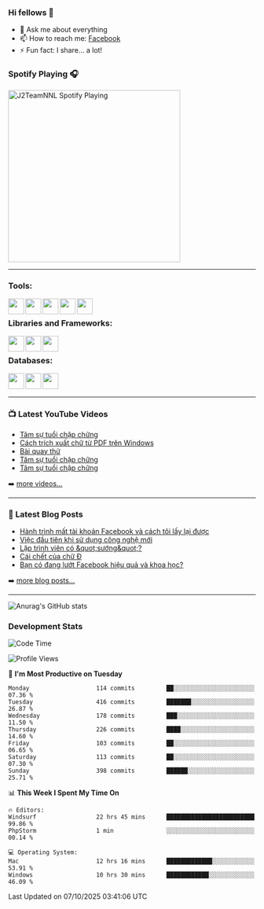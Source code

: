 ### Hi fellows 👋

- 💬 Ask me about everything
- 📫 How to reach me: [Facebook]
- ⚡ Fun fact: I share... a lot!


### Spotify Playing 🎧
[<img src="https://spotify-playing-git-master.j2teamnnl.vercel.app/api/spotify-playing" alt="J2TeamNNL Spotify Playing" width="350" />](https://open.spotify.com/user/31ghget3jspvgpjwbv5pcwli3smab)

---

### Tools:
<img align='left' height="32" width="32" src="https://cdn.jsdelivr.net/npm/simple-icons@4.8.0/icons/sublimetext.svg" />
<img align='left' height="32" width="32" src="https://cdn.jsdelivr.net/npm/simple-icons@4.8.0/icons/phpstorm.svg" />
<img align='left' height="32" width="32" src="https://cdn.jsdelivr.net/npm/simple-icons@4.8.0/icons/xampp.svg" />
<img align='left' height="32" width="32" src="https://cdn.jsdelivr.net/npm/simple-icons@4.8.0/icons/laragon.svg" />
<img align='left' height="32" width="32" src="https://cdn.jsdelivr.net/npm/simple-icons@4.8.0/icons/docker.svg" />
<br>

### Libraries and Frameworks:
<img align='left' height="32" width="32" src="https://cdn.jsdelivr.net/npm/simple-icons@4.8.0/icons/jquery.svg" />
<img align='left' height="32" width="32" src="https://cdn.jsdelivr.net/npm/simple-icons@4.8.0/icons/laravel.svg" />
<img align='left' height="32" width="32" src="https://cdn.jsdelivr.net/npm/simple-icons@4.8.0/icons/nuxt-dot-js.svg" />
<br>

### Databases:
<img align='left' height="32" width="32" src="https://cdn.jsdelivr.net/npm/simple-icons@4.8.0/icons/mysql.svg" />
<img align='left' height="32" width="32" src="https://cdn.jsdelivr.net/npm/simple-icons@4.8.0/icons/postgresql.svg" />
<img align='left' height="32" width="32" src="https://cdn.jsdelivr.net/npm/simple-icons@4.8.0/icons/elasticsearch.svg" />

<br>
<br>

---

### 📺 Latest YouTube Videos
<!-- YOUTUBE:START -->
- [Tâm sự tuổi chập chững](https://www.youtube.com/watch?v=IRmbPDMU8Uo)
- [Cách trích xuất chữ từ PDF trên Windows](https://www.youtube.com/watch?v=es811lWf__I)
- [Bài quay thử](https://www.youtube.com/watch?v=hE3dKgDWSCs)
- [Tâm sự tuổi chập chững](https://www.youtube.com/watch?v=OlNzm1rdRps)
- [Tâm sự tuổi chập chững](https://www.youtube.com/watch?v=aM_YyXCXf0k)
<!-- YOUTUBE:END -->
➡️ [more videos...](https://www.youtube.com/j2teamnnl)

---

### 📕 Latest Blog Posts
<!-- BLOG-POST-LIST:START -->
- [Hành trình mất tài khoản Facebook và cách tôi lấy lại được](https://j2teamnnl.blogspot.com/2025/01/hanh-trinh-mat-tai-khoan-facebook-va.html)
- [Việc đầu tiên khi sử dụng công nghệ mới](https://j2teamnnl.blogspot.com/2020/07/viec-au-tien-khi-su-dung-cong-nghe-moi.html)
- [Lập trình viên có &amp;quot;sướng&amp;quot;?](https://j2teamnnl.blogspot.com/2020/03/lap-trinh-vien-co.html)
- [Cái chết của chữ Đ](https://j2teamnnl.blogspot.com/2020/01/cai-chet-cua-chu.html)
- [Bạn có đang lướt Facebook hiệu quả và khoa học?](https://j2teamnnl.blogspot.com/2019/08/ban-co-ang-luot-web-hieu-qua-va-khoa-hoc.html)
<!-- BLOG-POST-LIST:END -->
➡️ [more blog posts...](https://j2teamnnl.blogspot.com)

---
![Anurag's GitHub stats](https://github-readme-stats.vercel.app/api?username=j2teamnnl&show_icons=true&theme=transparent&hide=contribs&count_private=true)

### Development Stats
<!--START_SECTION:waka-->
![Code Time](http://img.shields.io/badge/Code%20Time-6%2C495%20hrs%2052%20mins-blue)

![Profile Views](http://img.shields.io/badge/Profile%20Views-40-blue)

📅 **I'm Most Productive on Tuesday** 

```text
Monday                   114 commits         ██░░░░░░░░░░░░░░░░░░░░░░░   07.36 % 
Tuesday                  416 commits         ███████░░░░░░░░░░░░░░░░░░   26.87 % 
Wednesday                178 commits         ███░░░░░░░░░░░░░░░░░░░░░░   11.50 % 
Thursday                 226 commits         ████░░░░░░░░░░░░░░░░░░░░░   14.60 % 
Friday                   103 commits         ██░░░░░░░░░░░░░░░░░░░░░░░   06.65 % 
Saturday                 113 commits         ██░░░░░░░░░░░░░░░░░░░░░░░   07.30 % 
Sunday                   398 commits         ██████░░░░░░░░░░░░░░░░░░░   25.71 % 
```


📊 **This Week I Spent My Time On** 

```text
🔥 Editors: 
Windsurf                 22 hrs 45 mins      █████████████████████████   99.86 % 
PhpStorm                 1 min               ░░░░░░░░░░░░░░░░░░░░░░░░░   00.14 % 

💻 Operating System: 
Mac                      12 hrs 16 mins      █████████████░░░░░░░░░░░░   53.91 % 
Windows                  10 hrs 30 mins      ████████████░░░░░░░░░░░░░   46.09 % 
```


 Last Updated on 07/10/2025 03:41:06 UTC
<!--END_SECTION:waka-->

[Facebook]: https://fb.me/j2teamnnl
